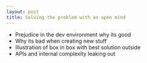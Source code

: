 ```yaml
---
layout: post
title: Solving the problem with an open mind
---
```


- Prejudice in the dev environment why its good
- Why its bad when creating new stuff
- Illustration of box in box with best solution outside
- APIs and internal complexity leaking out
